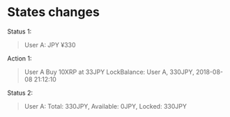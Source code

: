# States changes

Status 1:
> User A: JPY ¥330

Action 1:
> User A Buy 10XRP at 33JPY
> LockBalance: User A, 330JPY, 2018-08-08 21:12:10

Status 2:
> User A: Total: 330JPY, Available: 0JPY, Locked: 330JPY
